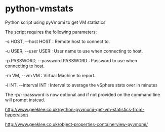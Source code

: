 python-vmstats
==============

Python script using pyVmomi to get VM statistics

The script requires the following parameters:

-s HOST, --host HOST : Remote host to connect to.

-u USER, --user USER  : User name to use when connecting to host.

-p PASSWORD, --password PASSWORD : Password to use when connecting to host.

-m VM, --vm VM : Virtual Machine to report.

-i INT, --interval INT : Interval to average the vSphere stats over in minutes


The -p/--password is now optional and if not provided on the command line will prompt instead.

http://www.geeklee.co.uk/python-pyvmomi-get-vm-statistics-from-hypervisor/

http://www.geeklee.co.uk/object-properties-containerview-pyvmomi/
